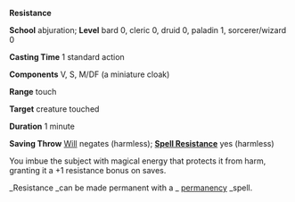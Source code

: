  **Resistance**

**School** abjuration; **Level** bard 0, cleric 0, druid 0, paladin 1, sorcerer/wizard 0

**Casting Time** 1 standard action

**Components** V, S, M/DF (a miniature cloak)

**Range** touch

**Target** creature touched

**Duration** 1 minute

**Saving Throw** [Will](../combat.md#_will) negates (harmless); **[Spell Resistance](../glossary.md#_spell-resistance)** yes (harmless)

You imbue the subject with magical energy that protects it from harm, granting it a +1 resistance bonus on saves.

_Resistance _can be made permanent with a _ [permanency](permanency.md#_permanency) _spell.

